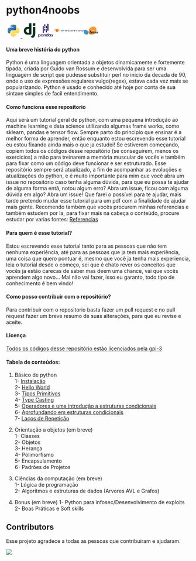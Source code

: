 # python4noobs 

<a href="https://www.python.org" target="_blank"> <img src="https://raw.githubusercontent.com/devicons/devicon/master/icons/python/python-original.svg" alt="python" width="40" height="40"/> </a> <a href="https://www.djangoproject.com/"><img src="https://raw.githubusercontent.com/devicons/devicon/master/icons/django/django-plain.svg" alt="django" width="40" height="40"></a> <a href="https://pandas.pydata.org/"><img src="https://raw.githubusercontent.com/devicons/devicon/master/icons/pandas/pandas-plain-wordmark.svg" alt="pandas" width="40" height="40"></a> <a href="https://www.tensorflow.org/?hl=pt-br"><img src="https://raw.githubusercontent.com/devicons/devicon/master/icons/tensorflow/tensorflow-original-wordmark.svg" alt="TensorFlow" width="80" height="40"></a><a href="https://scikit-learn.org/stable/"><img src="https://raw.githubusercontent.com/devicons/devicon/master/icons/scikitlearn/scikitlearn-original.svg" width="40" height="40"></a>


<h4>Uma breve história do python</h4>

Python é uma linguagem orientada a objetos dinamicamente e fortemente tipada, criada por Guido van Rossum e desenvolvida para ser uma linguagem de script que pudesse substituir perl no inicio da decada de 90, onde o uso de expressões regulares vulgo(regex), estava cada vez mais se popularizando. Python é usado e conhecido até hoje por conta de sua sintaxe simples de facil entendimento. 

<h4>Como funciona esse repositorio</h4>

Aqui será um tutorial geral de python, com uma pequena introdução ao machine learning e data science utilizando algumas frame works, como sklearn, pandas e tensor flow. Sempre parto do principio que ensinar é a melhor forma de aprender, então enquanto estou escrevendo esse tutorial eu estou fixando ainda mais o que ja estudei! Se estiverem começando, copiem todos os códigos desse repositório (se conseguirem, menos os exercicios) a mão para treinarem a memória muscular de vocês e também para fixar como um código deve funcionar e ser estruturado. Esse repositório sempre será atualizado, a fim de acompanhar as evoluções e atualizações do python, e é muito importante para mim que você abra um issue no repositório caso tenha alguma dúvida, para que eu possa te ajudar de alguma forma entã, notou algum erro? Abra um issue, ficou com alguma dúvida em algo? Abra um issue! Que farei o possível para te ajudar, mais tarde pretendo mudar esse tutorial para um pdf com a finalidade de ajudar mais gente. Recomendo também que vocês procurem minhas referencias e também estudem por la, para fixar mais na cabeça o conteúdo, procure estudar por varias fontes: <a href="https://github.com/BrunoCiccarino/python4noobs/blob/main/REFERENCIAS.md">Referencias</a>

<h4>Para quem é esse tutorial? </h4>

Estou escrevendo esse tutorial tanto para as pessoas que não tem nenhuma experiência, até para as pessoas que ja tem mais experiência, uma coisa que quero pontuar é, mesmo que você ja tenha mais experiencia, leia o tutorial desde o começo, sei que é chato rever os conceitos que vocês ja estão carecas de saber mas deem uma chance, vai que vocês aprendem algo novo... Mal não vai fazer, isso eu garanto, todo tipo de conhecimento é bem vindo!

<h4>Como posso contribuir com o repositório?</h4>

Para contribuir com o repositorio basta fazer um pull request e no pull request fazer um breve resumo de suas alterações, para que eu revise e aceite.

<h4>Licença</h4>

<a href="https://github.com/BrunoCiccarino/python4noobs/blob/main/LICENSE">Todos os códigos desse repositório estão licenciados pela gpl-3</a>

<h4>Tabela de conteúdos:</h4>

1) Básico de python<br>
    1- <a href="https://github.com/BrunoCiccarino/python4noobs/blob/main/instala%C3%A7%C3%A3o%2FREADME.md">Instalação</a><br>
    2- <a href="https://github.com/BrunoCiccarino/python4noobs/blob/main/HelloWorld/README.md">Hello World</a><br>
    3- <a href="https://github.com/BrunoCiccarino/python4noobs/tree/main/TiposPrimitivos/README.md">Tipos Primitivos</a><br>
    4- <a href="https://github.com/BrunoCiccarino/python4noobs/blob/main/TypeCasting%2FREADME.md">Type Casting</a><br>
    5- <a href="https://github.com/BrunoCiccarino/python4noobs/blob/main/Operadores%2FREADME.md">Operadores e uma introdução a estruturas condicionais</a><br>
    6- <a href="https://github.com/BrunoCiccarino/python4noobs/blob/main/EstruturasCondicionais%2FREADME.md">Aprofundando em estruturas condicionais</a><br>
    7- <a href="https://github.com/BrunoCiccarino/python4noobs/blob/main/La%C3%A7osDeRepeti%C3%A7%C3%A3o/README.md">Laços de Repetição</a>

2) Orientação a objetos (em breve)<br>
  1- Classes<br>
  2- Objetos<br>
  3- Herança<br>
  4- Polimorfismo<br>
  5- Encapsulamento<br>
  6- Padrões de Projetos

3) Ciências da computação (em breve)<br>
    1- Lógica de programação<br>
    2- Algoritmos e estruturas de dados (Arvores AVL e Grafos)

4) Bonus (em breve) 
    1- Python para infosec/Desenvolvimento de exploits<br>
    2- Boas Práticas e Soft skills

## Contributors

Esse projeto agradece a todas as pessoas que contribuiram e ajudaram. 

<a href="https://github.com/BrunoCiccarino/python4noobs/graphs/contributors">
  <img src="https://contrib.rocks/image?repo=BrunoCiccarino/python4noobs&max=24" />
</a>
